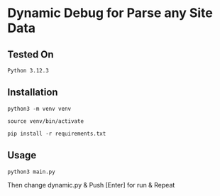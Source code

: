 # Dynamic Debug for Parse any Site Data

## Tested On
```shell
Python 3.12.3
```

## Installation
```shell
python3 -m venv venv
```
```shell
source venv/bin/activate
```
```shell
pip install -r requirements.txt
```

## Usage
```shell
python3 main.py
```

Then change dynamic.py & Push [Enter] for run & Repeat
